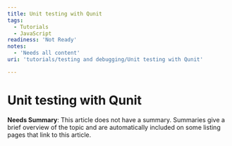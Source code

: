 ```yaml
---
title: Unit testing with Qunit
tags:
  - Tutorials
  - JavaScript
readiness: 'Not Ready'
notes:
  - 'Needs all content'
uri: 'tutorials/testing and debugging/Unit testing with Qunit'

---
```

# Unit testing with Qunit

**Needs Summary**: This article does not have a summary. Summaries give a brief overview of the topic and are automatically included on some listing pages that link to this article.

